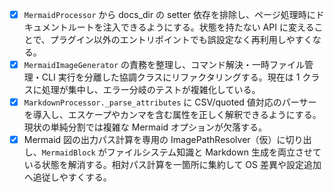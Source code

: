 - [x] `MermaidProcessor` から docs_dir の setter 依存を排除し、ページ処理時にドキュメントルートを注入できるようにする。状態を持たない API に変えることで、プラグイン以外のエントリポイントでも誤設定なく再利用しやすくなる。
- [x] `MermaidImageGenerator` の責務を整理し、コマンド解決・一時ファイル管理・CLI 実行を分離した協調クラスにリファクタリングする。現在は 1 クラスに処理が集中し、エラー分岐のテストが複雑化している。
- [x] `MarkdownProcessor._parse_attributes` に CSV/quoted 値対応のパーサーを導入し、エスケープやカンマを含む属性を正しく解釈できるようにする。現状の単純分割では複雑な Mermaid オプションが欠落する。
- [x] Mermaid 図の出力パス計算を専用の ImagePathResolver（仮）に切り出し、`MermaidBlock` がファイルシステム知識と Markdown 生成を両立させている状態を解消する。相対パス計算を一箇所に集約して OS 差異や設定追加へ追従しやすくする。
